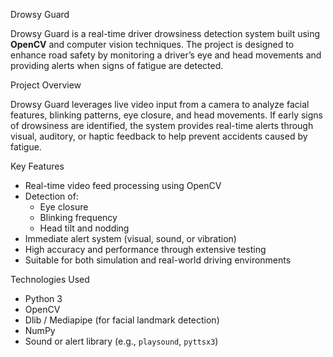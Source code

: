  Drowsy Guard

Drowsy Guard is a real-time driver drowsiness detection system built using **OpenCV** and computer vision techniques. The project is designed to enhance road safety by monitoring a driver’s eye and head movements and providing alerts when signs of fatigue are detected.

Project Overview

Drowsy Guard leverages live video input from a camera to analyze facial features, blinking patterns, eye closure, and head movements. If early signs of drowsiness are identified, the system provides real-time alerts through visual, auditory, or haptic feedback to help prevent accidents caused by fatigue.

 Key Features

- Real-time video feed processing using OpenCV
- Detection of:
  - Eye closure
  - Blinking frequency
  - Head tilt and nodding
- Immediate alert system (visual, sound, or vibration)
- High accuracy and performance through extensive testing
- Suitable for both simulation and real-world driving environments


 Technologies Used

- Python 3
- OpenCV
- Dlib / Mediapipe (for facial landmark detection)
- NumPy
- Sound or alert library (e.g., `playsound`, `pyttsx3`)



